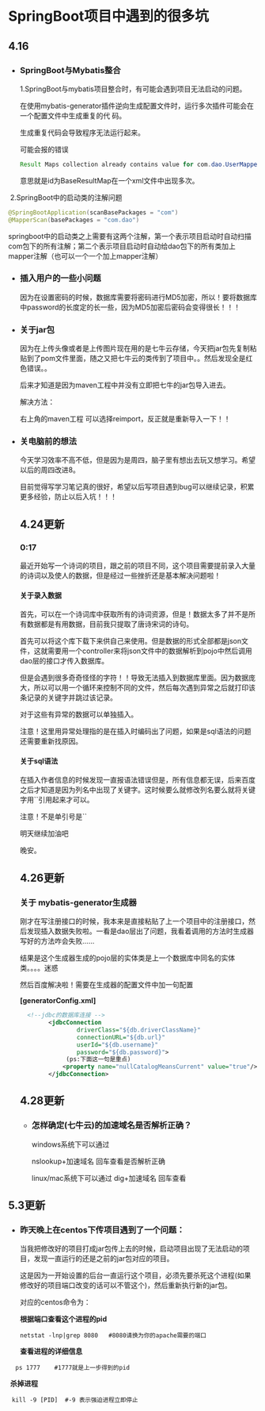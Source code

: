 # SpringBoot项目中遇到的很多坑

## 4.16

- ### SpringBoot与Mybatis整合

  1.SpringBoot与mybatis项目整合时，有可能会遇到项目无法启动的问题。

     在使用mybatis-generator插件逆向生成配置文件时，运行多次插件可能会在一个配置文件中生成重复的代   码。

     生成重复代码会导致程序无法运行起来。

     可能会报的错误

  ```java
  Result Maps collection already contains value for com.dao.UserMapper.BaseResultMap
  ```

     意思就是id为BaseResultMap在一个xml文件中出现多次。

​        2.SpringBoot中的启动类的注解问题

```java
@SpringBootApplication(scanBasePackages = "com")
@MapperScan(basePackages = "com.dao")
```

 springboot中的启动类之上需要有这两个注解，第一个表示项目启动时自动扫描com包下的所有注解；第二个表示项目启动时自动给dao包下的所有类加上mapper注解（也可以一个一个加上mapper注解）

- ### 插入用户的一些小问题

  因为在设置密码的时候，数据库需要将密码进行MD5加密，所以！要将数据库中password的长度定的长一些，因为MD5加密后密码会变得很长！！！
  
- ### 关于jar包

  因为在上传头像或者是上传图片现在用的是七牛云存储，今天把jar包先复制粘贴到了pom文件里面，随之又把七牛云的类传到了项目中。。然后发现全是红色错误。。

  后来才知道是因为maven工程中并没有立即把七牛的jar包导入进去。

  解决方法：

  右上角的maven工程 可以选择reimport，反正就是重新导入一下！！

- ### 关电脑前的想法

  今天学习效率不高不低，但是因为是周四，脑子里有想出去玩又想学习。希望以后的周四改进8。

  目前觉得写学习笔记真的很好，希望以后写项目遇到bug可以继续记录，积累更多经验，防止以后入坑！！！

  

  ## 4.24更新

  ### 0:17
  
  最近开始写一个诗词的项目，跟之前的项目不同，这个项目需要提前录入大量的诗词以及使人的数据，但是经过一些挫折还是基本解决问题啦！
  
  #### 关于录入数据
  
  首先，可以在一个诗词库中获取所有的诗词资源，但是！数据太多了并不是所有数据都是有用数据，目前我只提取了唐诗宋词的诗句。
  
  首先可以将这个库下载下来供自己来使用。但是数据的形式全部都是json文件，这就需要用一个controller来将json文件中的数据解析到pojo中然后调用dao层的接口才传入数据库。
  
  但是会遇到很多奇奇怪怪的字符！！导致无法插入到数据库里面。因为数据庞大，所以可以用一个循环来控制不同的文件，然后每次遇到异常之后就打印该条记录的关键字并跳过该记录。
  
  对于这些有异常的数据可以单独插入。
  
  注意！这里用异常处理指的是在插入时编码出了问题，如果是sql语法的问题还需要重新找原因。
  
  #### 关于sql语法
  
  在插入作者信息的时候发现一直报语法错误但是，所有信息都无误，后来百度之后才知道是因为列名中出现了关键字。这时候要么就修改列名要么就将关键字用``引用起来才可以。
  
  注意！不是单引号是``
  
  
  
  明天继续加油吧
  
  晚安。
  
  
  
  ## 4.26更新
  
  ### 关于 mybatis-generator生成器
  
  刚才在写注册接口的时候，我本来是直接粘贴了上一个项目中的注册接口，然后发现插入数据失败啦。一看是dao层出了问题，我看着调用的方法时生成器写好的方法咋会失败……
  
  结果是这个生成器生成的pojo层的实体类是上一个数据库中同名的实体类。。。。迷惑
  
  然后百度解决啦！需要在生成器的配置文件中加一句配置
  
  **[generatorConfig.xml]**
  
  ```xml
    <!--jdbc的数据库连接 -->
          <jdbcConnection
                  driverClass="${db.driverClassName}"
                  connectionURL="${db.url}"
                  userId="${db.username}"
                  password="${db.password}">
               (ps:下面这一句是重点)
              <property name="nullCatalogMeansCurrent" value="true"/>
          </jdbcConnection>
  ```
  
  
  
  ## 4.28更新
  
  - ### 怎样确定(七牛云)的加速域名是否解析正确？
  
    windows系统下可以通过
  
      nslookup+加速域名 回车查看是否解析正确
  
    linux/mac系统下可以通过 dig+加速域名 回车查看

## 5.3更新

- ### 昨天晚上在centos下传项目遇到了一个问题：

   当我把修改好的项目打成jar包传上去的时候，启动项目出现了无法启动的项目，发现一直运行的还是之前的jar包对应的项目。

  这是因为一开始设置的后台一直运行这个项目，必须先要杀死这个进程(如果修改好的项目端口改变的话可以不管这个)，然后重新执行新的jar包。

  对应的centos命令为：

   **根据端口查看这个进程的pid** 

  ```
  netstat -lnp|grep 8080   #8080请换为你的apache需要的端口
  ```

   **查看进程的详细信息**

```
  ps 1777    #1777就是上一步得到的pid
```

​         **杀掉进程** 

```
 kill -9 [PID]  #-9 表示强迫进程立即停止
```

